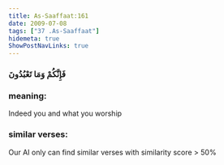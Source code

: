 ```yaml
---
title: As-Saaffaat:161
date: 2009-07-08
tags: ["37 .As-Saaffaat"]
hidemeta: true 
ShowPostNavLinks: true 
---
```

### فَإِنَّكُمْ وَمَا تَعْبُدُونَ
### meaning: 
Indeed you and what you worship
### similar verses: 

Our AI only can find similar verses with similarity score > 50% 




